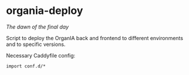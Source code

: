 # organia-deploy

*The dawn of the final day*

Script to deploy the OrganIA back and frontend to different environments and to
specific versions.


Necessary Caddyfile config:
```
import conf.d/*
```